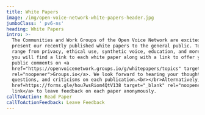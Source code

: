 ```yaml
---
title: White Papers
image: /img/open-voice-network-white-papers-header.jpg
jumboClass: ' pv6-ns'
heading: White Papers
intro: >-
  The Communities and Work Groups of the Open Voice Network are excited to
  present our recently published white papers to the general public. Topics
  range from privacy, ethical use, synthetic voice, education, and more. Below
  you will find a link to each white paper along with a link to offer your
  public comments on <a
  href="https://openvoicenetwork.groups.io/g/whitepapers/topics" target="_blank"
  rel="noopener">Groups.io</a>. We look forward to hearing your thoughts,
  questions, and criticisms on each publication.<br></br>Alternatively, visit <a
  href=https://forms.gle/hou7wsRiom4QtV138 target="_blank" rel="noopener">this
  link</a> to leave feedback on each paper anonymously.
callToAction: Read Paper
callToActionFeedback: Leave Feedback
---
```


